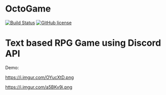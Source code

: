 # OctoGame

[![Build Status](https://travis-ci.com/mylorik/OctoGame.svg?token=1jRzDeWcJNpvamrzSzpB&branch=master)](https://travis-ci.com/mylorik/OctoGame)
[![GitHub license](https://img.shields.io/badge/license-MIT-blue.svg)](https://github.com/mylorik/OctoGame/blob/master/LICENSE)


# Text based RPG Game using Discord API

Demo:

https://i.imgur.com/OYucXtD.png

https://i.imgur.com/a5BKv9i.png
